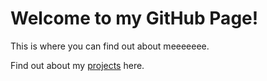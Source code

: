 # Welcome to my GitHub Page! 

This is where you can find out about meeeeeee.

Find out about my [projects](./projects) here.
